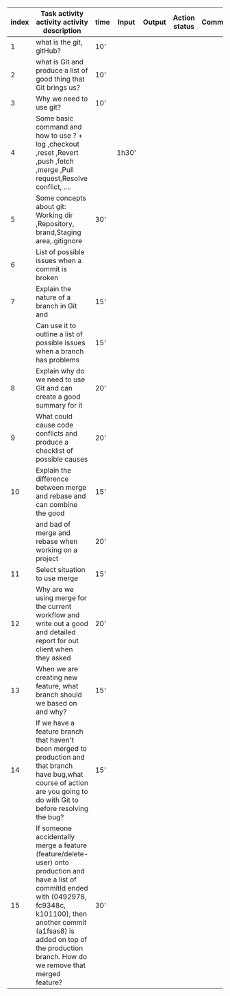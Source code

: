 | index | Task activity activity activity description                                                                                                                                                                                                                     | time | Input | Output | Action status | Comment |
| ----- | --------------------------------------------------------------------------------------------------------------------------------------------------------------------------------------------------------------------------------------------------------------- | ---- | ----- | ------ | ------------- | ------- |
| 1     | what is the git, gitHub?                                                                                                                                                                                                                                        | 10'  |       |        |               |         |
| 2     | what is Git and produce a list of good thing that Git brings us?                                                                                                                                                                                                | 10'  |       |        |               |         |
| 3     | Why we need to use git?                                                                                                                                                                                                                                         | 10'  |       |        |               |         |
| 4     | Some basic command and how to use ? + log ,checkout ,reset ,Revert ,push ,fetch ,merge ,Pull request,Resolve conflict, ....                                                                                                                                     |      | 1h30' |        |               |         |
| 5     | Some concepts about git: Working dir ,Repository, brand,Staging area,.gitignore                                                                                                                                                                                 | 30'  |       |        |               |         |
| 6     | List of possible issues when a commit is broken                                                                                                                                                                                                                 |      |       |        |               |         |
| 7     | Explain the nature of a branch in Git and                                                                                                                                                                                                                       | 15'  |       |        |               |         |
|       | Can use it to outline a list of possible issues when a branch has problems                                                                                                                                                                                      | 15'  |       |        |               |         |
| 8     | Explain why do we need to use Git and can create a good summary for it                                                                                                                                                                                          | 20'  |       |        |               |         |
| 9     | What could cause code conflicts and produce a checklist of possible causes                                                                                                                                                                                      | 20'  |       |        |               |         |
| 10    | Explain the difference between merge and rebase and can combine the good                                                                                                                                                                                        | 15'  |       |        |               |         |
|       | and bad of merge and rebase when working on a project                                                                                                                                                                                                           | 20'  |       |        |               |         |
| 11    | Select situation to use merge                                                                                                                                                                                                                                   | 15'  |       |        |               |         |
| 12    | Why are we using merge for the current workflow and write out a good and detailed report for out client when they asked                                                                                                                                         | 20'  |       |        |               |         |
| 13    | When we are creating new feature, what branch should we based on and why?                                                                                                                                                                                       | 15'  |       |        |               |         |
| 14    | If we have a feature branch that haven't been merged to production and that branch have bug,what course of action are you going to do with Git to before resolving the bug?                                                                                     | 15'  |       |        |               |         |
| 15    | If someone accidentally merge a feature (feature/delete-user) onto production and have a list of commitId ended with (0492978, fc9348c, k101100), then another commit (a1fsas8) is added on top of the production branch. How do we remove that merged feature? | 30'  |       |        |               |         |
